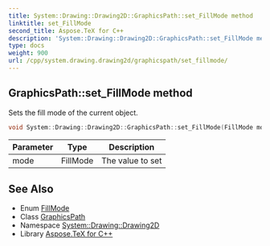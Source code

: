 ```yaml
---
title: System::Drawing::Drawing2D::GraphicsPath::set_FillMode method
linktitle: set_FillMode
second_title: Aspose.TeX for C++
description: 'System::Drawing::Drawing2D::GraphicsPath::set_FillMode method. Sets the fill mode of the current object in C++.'
type: docs
weight: 900
url: /cpp/system.drawing.drawing2d/graphicspath/set_fillmode/
---
```

## GraphicsPath::set_FillMode method


Sets the fill mode of the current object.

```cpp
void System::Drawing::Drawing2D::GraphicsPath::set_FillMode(FillMode mode)
```


| Parameter | Type | Description |
| --- | --- | --- |
| mode | FillMode | The value to set |

## See Also

* Enum [FillMode](../../fillmode/)
* Class [GraphicsPath](../)
* Namespace [System::Drawing::Drawing2D](../../)
* Library [Aspose.TeX for C++](../../../)

